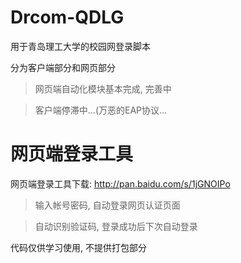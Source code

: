 # Drcom-QDLG
用于青岛理工大学的校园网登录脚本

分为客户端部分和网页部分

> 网页端自动化模块基本完成, 完善中

> 客户端停滞中...(万恶的EAP协议...

# 网页端登录工具

网页端登录工具下载: http://pan.baidu.com/s/1jGNOIPo

> 输入帐号密码, 自动登录网页认证页面

> 自动识别验证码, 登录成功后下次自动登录

代码仅供学习使用, 不提供打包部分
